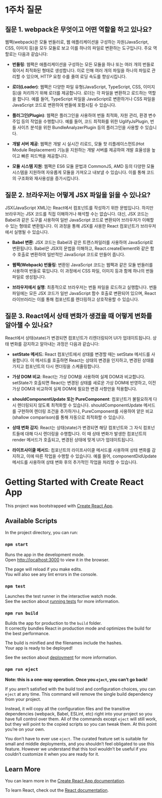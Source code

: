 # 1주차 질문

## 질문 1. webpack은 무엇이고 어떤 역할을 하고 있나요?

웹팩(webpack)은 모듈 번들러로, 웹 애플리케이션을 구성하는 자원(JavaScript, CSS, 이미지 등)을 모두 모듈로 보고 이를 하나의 파일로 변환하는 도구입니다. 주요 역할로는 다음과 같습니다:

- **번들링**: 웹팩은 애플리케이션을 구성하는 모든 모듈을 하나 또는 여러 개의 번들로 묶어서 최적화된 형태로 생성합니다. 이로 인해 여러 개의 파일을 하나의 파일로 관리할 수 있으며, HTTP 요청 수를 줄여 로딩 속도를 향상시킵니다.

- **로더(Loader)**: 웹팩은 다양한 파일 유형(JavaScript, TypeScript, CSS, 이미지 등)을 처리하기 위해 로더를 제공합니다. 로더는 각 파일을 변환하고 로드하는 역할을 합니다. 예를 들어, TypeScript 파일을 JavaScript로 변환하거나 CSS 파일을 JavaScript 코드로 변환하여 번들에 포함시킬 수 있습니다.

- **플러그인(Plugin)**: 웹팩은 플러그인을 사용하여 번들 최적화, 자원 관리, 환경 변수 주입 등의 작업을 수행합니다. 예를 들어, 코드 최적화를 위한 UglifyJsPlugin, 번들 사이즈 분석을 위한 BundleAnalyzerPlugin 등의 플러그인을 사용할 수 있습니다.

- **개발 서버 제공**: 웹팩은 개발 시 실시간 리로드, 모듈 핫 리플레이스먼트(Hot Module Replacement) 기능을 지원하는 개발 서버를 제공하여 개발 효율성을 높이고 빠른 피드백을 제공합니다.

- **모듈 시스템 지원**: 웹팩은 ES6 모듈 문법과 CommonJS, AMD 등의 다양한 모듈 시스템을 지원하여 자유롭게 모듈을 가져오고 내보낼 수 있습니다. 이를 통해 코드의 구조화와 재사용성을 증가시킵니다.

## 질문 2. 브라우저는 어떻게 JSX 파일을 읽을 수 있나요?

JSX(JavaScript XML)는 React에서 컴포넌트를 작성하기 위한 문법입니다. 하지만 브라우저는 JSX 코드를 직접 이해하거나 해석할 수는 없습니다. 대신, JSX 코드는 Babel과 같은 도구를 사용하여 일반 JavaScript 코드로 변환되어 브라우저가 이해할 수 있는 형태로 변환됩니다. 이 과정을 통해 JSX를 사용한 React 컴포넌트가 브라우저에서 실행될 수 있습니다.

- **Babel 변환**: JSX 코드는 Babel과 같은 트랜스파일러를 사용하여 JavaScript로 변환됩니다. Babel은 JSX의 문법을 이해하고, React.createElement와 같은 함수 호출로 변환하여 일반적인 JavaScript 코드로 만들어 줍니다.

- **웹팩(Webpack) 번들링**: 변환된 JavaScript 코드는 웹팩과 같은 모듈 번들러를 사용하여 번들로 묶입니다. 이 과정에서 CSS 파일, 이미지 등과 함께 하나의 번들 파일로 생성됩니다.

- **브라우저에서 실행**: 최종적으로 브라우저는 번들 파일을 로드하고 실행합니다. 번들 파일에는 모든 JSX 코드가 일반 JavaScript 함수 호출로 변환되어 있으며, React 라이브러리는 이를 통해 컴포넌트를 렌더링하고 상호작용할 수 있습니다.

## 질문 3. React에서 상태 변화가 생겼을 때 어떻게 변화를 알아챌 수 있나요?

React에서 상태(state)가 변경되면 컴포넌트가 리렌더링되어 UI가 업데이트됩니다. 상태 변화를 감지하고 알아내는 과정은 다음과 같습니다:

- **setState 메서드**: React 컴포넌트에서 상태를 변경할 때는 setState 메서드를 사용합니다. 이 메서드를 호출하면 React는 상태의 변경을 인지하고, 변경된 상태를 가지고 컴포넌트의 다시 렌더링을 스케줄링합니다.

- **가상 DOM 비교**: React는 가상 DOM을 사용하여 실제 DOM과 비교합니다. setState가 호출되면 React는 변경된 상태를 새로운 가상 DOM에 반영하고, 이전 가상 DOM과 비교하여 실제 DOM에 필요한 변경 사항만을 적용합니다.

- **shouldComponentUpdate 또는 PureComponent**: 컴포넌트가 불필요하게 다시 렌더링되지 않도록 최적화할 수 있습니다. shouldComponentUpdate 메서드를 구현하여 렌더링 조건을 추가하거나, PureComponent를 사용하여 얕은 비교(shallow comparison)를 통해 자동으로 최적화할 수 있습니다.

- **상태 변화 감지**: React는 상태(state)가 변경되면 해당 컴포넌트와 그 자식 컴포넌트들에 대해 다시 렌더링을 수행합니다. 이 때 상태 변화가 발생한 컴포넌트의 render 메서드가 호출되고, 변경된 상태에 맞게 UI가 업데이트됩니다.

- **라이프사이클 메서드**: 컴포넌트의 라이프사이클 메서드를 사용하여 상태 변화를 감지하고, 이에 따른 작업을 수행할 수 있습니다. 예를 들어, componentDidUpdate 메서드를 사용하여 상태 변화 후의 추가적인 작업을 처리할 수 있습니다.

# Getting Started with Create React App

This project was bootstrapped with [Create React App](https://github.com/facebook/create-react-app).

## Available Scripts

In the project directory, you can run:

### `npm start`

Runs the app in the development mode.\
Open [http://localhost:3000](http://localhost:3000) to view it in the browser.

The page will reload if you make edits.\
You will also see any lint errors in the console.

### `npm test`

Launches the test runner in the interactive watch mode.\
See the section about [running tests](https://facebook.github.io/create-react-app/docs/running-tests) for more information.

### `npm run build`

Builds the app for production to the `build` folder.\
It correctly bundles React in production mode and optimizes the build for the best performance.

The build is minified and the filenames include the hashes.\
Your app is ready to be deployed!

See the section about [deployment](https://facebook.github.io/create-react-app/docs/deployment) for more information.

### `npm run eject`

**Note: this is a one-way operation. Once you `eject`, you can’t go back!**

If you aren’t satisfied with the build tool and configuration choices, you can `eject` at any time. This command will remove the single build dependency from your project.

Instead, it will copy all the configuration files and the transitive dependencies (webpack, Babel, ESLint, etc) right into your project so you have full control over them. All of the commands except `eject` will still work, but they will point to the copied scripts so you can tweak them. At this point you’re on your own.

You don’t have to ever use `eject`. The curated feature set is suitable for small and middle deployments, and you shouldn’t feel obligated to use this feature. However we understand that this tool wouldn’t be useful if you couldn’t customize it when you are ready for it.

## Learn More

You can learn more in the [Create React App documentation](https://facebook.github.io/create-react-app/docs/getting-started).

To learn React, check out the [React documentation](https://reactjs.org/).
